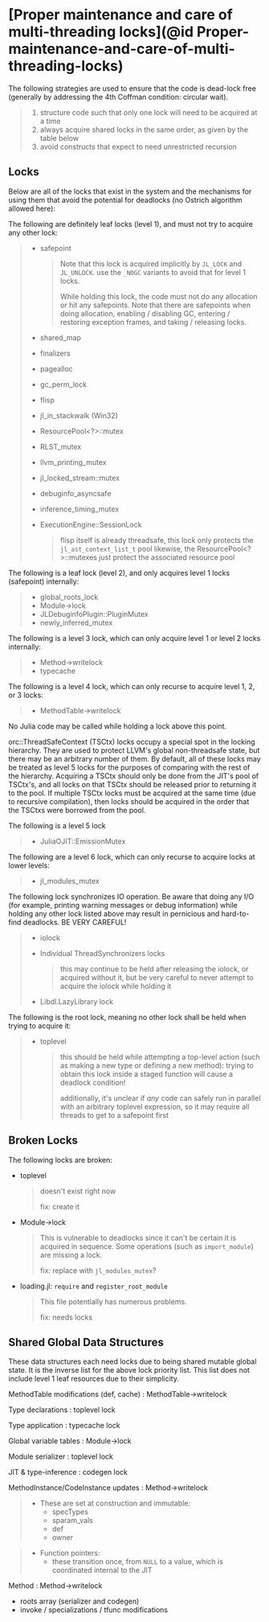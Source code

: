 # [Proper maintenance and care of multi-threading locks](@id Proper-maintenance-and-care-of-multi-threading-locks)

The following strategies are used to ensure that the code is dead-lock free (generally by addressing
the 4th Coffman condition: circular wait).

> 1. structure code such that only one lock will need to be acquired at a time
> 2. always acquire shared locks in the same order, as given by the table below
> 3. avoid constructs that expect to need unrestricted recursion

## Locks

Below are all of the locks that exist in the system and the mechanisms for using them that avoid
the potential for deadlocks (no Ostrich algorithm allowed here):

The following are definitely leaf locks (level 1), and must not try to acquire any other lock:

>   * safepoint
>
>     > Note that this lock is acquired implicitly by `JL_LOCK` and `JL_UNLOCK`. use the `_NOGC` variants
>     > to avoid that for level 1 locks.
>     >
>     > While holding this lock, the code must not do any allocation or hit any safepoints. Note that
>     > there are safepoints when doing allocation, enabling / disabling GC, entering / restoring exception
>     > frames, and taking / releasing locks.
>   * shared_map
>   * finalizers
>   * pagealloc
>   * gc_perm_lock
>   * flisp
>   * jl_in_stackwalk (Win32)
>   * ResourcePool<?>::mutex
>   * RLST_mutex
>   * llvm_printing_mutex
>   * jl_locked_stream::mutex
>   * debuginfo_asyncsafe
>   * inference_timing_mutex
>   * ExecutionEngine::SessionLock
>
>     > flisp itself is already threadsafe, this lock only protects the `jl_ast_context_list_t` pool
>     > likewise, the ResourcePool<?>::mutexes just protect the associated resource pool

The following is a leaf lock (level 2), and only acquires level 1 locks (safepoint) internally:

>   * global_roots_lock
>   * Module->lock
>   * JLDebuginfoPlugin::PluginMutex
>   * newly_inferred_mutex

The following is a level 3 lock, which can only acquire level 1 or level 2 locks internally:

>   * Method->writelock
>   * typecache

The following is a level 4 lock, which can only recurse to acquire level 1, 2, or 3 locks:

>   * MethodTable->writelock

No Julia code may be called while holding a lock above this point.

orc::ThreadSafeContext (TSCtx) locks occupy a special spot in the locking hierarchy. They are used to
protect LLVM's global non-threadsafe state, but there may be an arbitrary number of them. By default,
all of these locks may be treated as level 5 locks for the purposes of comparing with the rest of the
hierarchy. Acquiring a TSCtx should only be done from the JIT's pool of TSCtx's, and all locks on
that TSCtx should be released prior to returning it to the pool. If multiple TSCtx locks must be
acquired at the same time (due to recursive compilation), then locks should be acquired in the order
that the TSCtxs were borrowed from the pool.

The following is a level 5 lock

>   * JuliaOJIT::EmissionMutex

The following are a level 6 lock, which can only recurse to acquire locks at lower levels:

>   * jl_modules_mutex

The following lock synchronizes IO operation. Be aware that doing any I/O (for example,
printing warning messages or debug information) while holding any other lock listed above
may result in pernicious and hard-to-find deadlocks. BE VERY CAREFUL!

>   * iolock
>   * Individual ThreadSynchronizers locks
>
>     > this may continue to be held after releasing the iolock, or acquired without it,
>     > but be very careful to never attempt to acquire the iolock while holding it
>
>   * Libdl.LazyLibrary lock


The following is the root lock, meaning no other lock shall be held when trying to acquire it:

>   * toplevel
>
>     > this should be held while attempting a top-level action (such as making a new type or defining
>     > a new method): trying to obtain this lock inside a staged function will cause a deadlock condition!
>     >
>     >
>     > additionally, it's unclear if *any* code can safely run in parallel with an arbitrary toplevel
>     > expression, so it may require all threads to get to a safepoint first

## Broken Locks

The following locks are broken:

  * toplevel

    > doesn't exist right now
    >
    > fix: create it

  * Module->lock

    > This is vulnerable to deadlocks since it can't be certain it is acquired in sequence.
    > Some operations (such as `import_module`) are missing a lock.
    >
    > fix: replace with `jl_modules_mutex`?

  * loading.jl: `require` and `register_root_module`

    > This file potentially has numerous problems.
    >
    > fix: needs locks

## Shared Global Data Structures

These data structures each need locks due to being shared mutable global state. It is the inverse
list for the above lock priority list. This list does not include level 1 leaf resources due to
their simplicity.

MethodTable modifications (def, cache) : MethodTable->writelock

Type declarations : toplevel lock

Type application : typecache lock

Global variable tables : Module->lock

Module serializer : toplevel lock

JIT & type-inference : codegen lock

MethodInstance/CodeInstance updates : Method->writelock

>   * These are set at construction and immutable:
>       * specTypes
>       * sparam_vals
>       * def
>       * owner

>   * Function pointers:
>       * these transition once, from `NULL` to a value, which is coordinated internal to the JIT
>

Method : Method->writelock

  * roots array (serializer and codegen)
  * invoke / specializations / tfunc modifications
